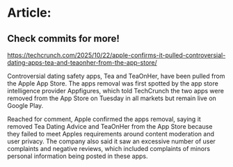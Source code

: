 # Article:

## Check commits for more!
https://techcrunch.com/2025/10/22/apple-confirms-it-pulled-controversial-dating-apps-tea-and-teaonher-from-the-app-store/

Controversial dating safety apps, Tea and TeaOnHer, have been pulled from the Apple App Store. The apps removal was first spotted by the app store intelligence provider Appfigures, which told TechCrunch the two apps were removed from the App Store on Tuesday in all markets but remain live on Google Play.

Reached for comment, Apple confirmed the apps removal, saying it removed Tea Dating Advice and TeaOnHer from the App Store because they failed to meet Apples requirements around content moderation and user privacy. The company also said it saw an excessive number of user complaints and negative reviews, which included complaints of minors personal information being posted in these apps.